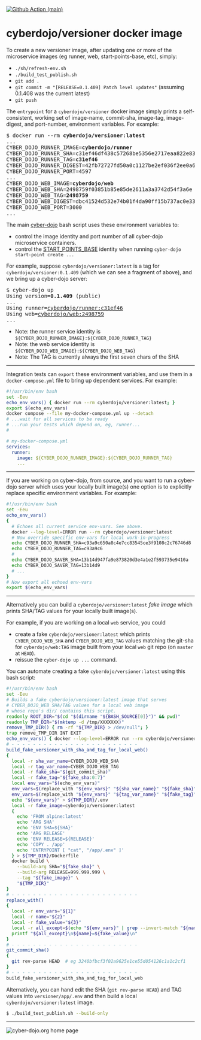 [![Github Action (main)](https://github.com/cyber-dojo/versioner/actions/workflows/main.yml/badge.svg)](https://github.com/cyber-dojo/versioner/actions)

# cyberdojo/versioner docker image

To create a new versioner image, after updating one or more of the microservice images 
(eg runner, web, start-points-base, etc), simply:
- `./sh/refresh-env.sh`
- `./build_test_publish.sh`
- `git add .`
- `git commit -m "[RELEASE=0.1.409] Patch level updates"` (assuming 0.1.408 was the current latest)
- `git push`


The `entrypoint` for a `cyberdojo/versioner` docker image simply prints a
self-consistent, working set of image-name, commit-sha, image-tag, image-digest, and port-number, environment variables.
For example:
<pre>
$ docker run --rm <b>cyberdojo/versioner:latest</b>
...
CYBER_DOJO_RUNNER_IMAGE=<b>cyberdojo/runner</b>
CYBER_DOJO_RUNNER_SHA=c31ef46df438c57268be5356e2717eaa822e8334
CYBER_DOJO_RUNNER_TAG=<b>c31ef46</b>
CYBER_DOJO_RUNNER_DIGEST=42fb72727fd50a0c1127be2ef036f2ee0a6aa9be9df5838055e65e55a37cd7ea
CYBER_DOJO_RUNNER_PORT=4597
...
CYBER_DOJO_WEB_IMAGE=<b>cyberdojo/web</b>
CYBER_DOJO_WEB_SHA=2498759f03851b85e85de2611a3a3742d54f3a6e
CYBER_DOJO_WEB_TAG=<b>2498759</b>
CYBER_DOJO_WEB_DIGEST=dbc41524d532e74b01f4da90ff15b737ac0e33132bf7338b4e20bb027e79d456
CYBER_DOJO_WEB_PORT=3000
...
</pre>

The main [cyber-dojo](https://github.com/cyber-dojo/commander/blob/master/cyber-dojo)
bash script uses these environment variables to:
- control the image identity and port number of all cyber-dojo microservice containers.
- control the [START_POINTS_BASE](https://github.com/cyber-dojo/start-points-base/actions) identity when running `cyber-dojo start-point create ...`

For example, suppose `cyberdojo/versioner:latest` is a tag for `cyberdojo/versioner:0.1.409`
(which we can see a fragment of above), and we bring up a cyber-dojo server:
<pre>
$ cyber-dojo up
Using version=<b>0.1.409</b> (public)
...
Using runner=<a href="https://github.com/cyber-dojo/runner/tree/c31ef46df438c57268be5356e2717eaa822e8334">cyberdojo/runner:c31ef46</a>
Using web=<a href="https://github.com/cyber-dojo/web/tree/2498759f03851b85e85de2611a3a3742d54f3a6e">cyberdojo/web:2498759</a>
...
</pre>

- Note: the runner service identity is `${CYBER_DOJO_RUNNER_IMAGE}:${CYBER_DOJO_RUNNER_TAG}`
- Note: the web service identity is `${CYBER_DOJO_WEB_IMAGE}:${CYBER_DOJO_WEB_TAG}`
- Note: The TAG is currently always the first seven chars of the SHA

- - - -
Integration tests can `export` these environment variables, and use them
in a `docker-compose.yml` file to bring up dependent services.
For example:
```bash
#!/usr/bin/env bash
set -Eeu
echo_env_vars() { docker run --rm cyberdojo/versioner:latest; }
export $(echo_env_vars)
docker compose --file my-docker-compose.yml up --detach
# ...wait for all services to be ready
# ...run your tests which depend on, eg, runner...
#
```
```yml
# my-docker-compose.yml
services:
  runner:
    image: ${CYBER_DOJO_RUNNER_IMAGE}:${CYBER_DOJO_RUNNER_TAG}
    ...
```

- - - -
If you are working on cyber-dojo, from source,
and you want to run a cyber-dojo server which uses your
locally built image(s) one option is to explicitly replace
specific environment variables.
For example:
```bash
#!/usr/bin/env bash
set -Eeu
echo_env_vars()
{
  # Echoes all current service env-vars. See above.
  docker --log-level=ERROR run --rm cyberdojo/versioner:latest
  # Now override specific env-vars for local work-in-progress
  echo CYBER_DOJO_RUNNER_SHA=c93a9c650a8c4e7cc83545ce3f9108c2c76746d8
  echo CYBER_DOJO_RUNNER_TAG=c93a9c6
  # 
  echo CYBER_DOJO_SAVER_SHA=13b14d947fa9e873820d3e4a1e2f593735e9410a
  echo CYBER_DOJO_SAVER_TAG=13b14d9
  # ...
}
# Now export all echoed env-vars
export $(echo_env_vars)
```

- - - -
Alternatively you can build a `cyberdojo/versioner:latest` _fake_ _image_
which prints SHA/TAG values for your locally built image(s).

For example, if you are working on a local `web` service, you could
- create a fake `cyberdojo/versioner:latest` which prints `CYBER_DOJO_WEB_SHA` and `CYBER_DOJO_WEB_TAG` values matching the git-sha for `cyberdojo/web:TAG` image built from your local `web` git repo
(on `master` at `HEAD`).
- reissue the `cyber-dojo up ...` command.

You can automate creating a fake `cyberdojo/versioner:latest` using this bash script:
```bash
#!/usr/bin/env bash
set -Eeu
# Builds a fake cyberdojo/versioner:latest image that serves
# CYBER_DOJO_WEB SHA/TAG values for a local web image
# whose repo's dir/ contains this script.
readonly ROOT_DIR="$(cd "$(dirname "${BASH_SOURCE[0]}")" && pwd)"
readonly TMP_DIR="$(mktemp -d /tmp/XXXXXXX)"
remove_TMP_DIR() { rm -rf "${TMP_DIR} > /dev/null"; }
trap remove_TMP_DIR INT EXIT
echo_env_vars() { docker --log-level=ERROR run --rm cyberdojo/versioner:latest; }
# - - - - - - - - - - - - - - - - - - - - - - - -
build_fake_versioner_with_sha_and_tag_for_local_web()
{
  local -r sha_var_name=CYBER_DOJO_WEB_SHA
  local -r tag_var_name=CYBER_DOJO_WEB_TAG
  local -r fake_sha="$(git_commit_sha)"
  local -r fake_tag="${fake_sha:0:7}"
  local env_vars="$(echo_env_vars)"
  env_vars=$(replace_with "${env_vars}" "${sha_var_name}" "${fake_sha}")
  env_vars=$(replace_with "${env_vars}" "${tag_var_name}" "${fake_tag}")
  echo "${env_vars}" > ${TMP_DIR}/.env
  local -r fake_image=cyberdojo/versioner:latest
  {
    echo 'FROM alpine:latest'
    echo 'ARG SHA'
    echo 'ENV SHA=${SHA}'
    echo 'ARG RELEASE'
    echo 'ENV RELEASE=${RELEASE}'
    echo 'COPY . /app'
    echo 'ENTRYPOINT [ "cat", "/app/.env" ]'
  } > ${TMP_DIR}/Dockerfile
  docker build \
    --build-arg SHA="${fake_sha}" \
    --build-arg RELEASE=999.999.999 \
    --tag "${fake_image}" \
    "${TMP_DIR}"
}
# - - - - - - - - - - - - - - - - - - - - - - - -
replace_with()
{
  local -r env_vars="${1}"
  local -r name="${2}"
  local -r fake_value="${3}"
  local -r all_except=$(echo "${env_vars}" | grep --invert-match "${name}")
  printf "${all_except}\n${name}=${fake_value}\n"
}
# - - - - - - - - - - - - - - - - - - - - - - - -  
git_commit_sha()
{
  git rev-parse HEAD  # eg 3240bfbcf3f02a9625e1ce55d054126c1a1c2cf1
}
# - - - - - - - - - - - - - - - - - - - - - - - -  
build_fake_versioner_with_sha_and_tag_for_local_web
```

Alternatively, you can hand edit the SHA (`git rev-parse HEAD`) and TAG values
into `versioner/app/.env` and then build a local `cyberdojo/versioner:latest` image.
```bash
$ ./build_test_publish.sh --build-only
```

- - - -

![cyber-dojo.org home page](https://github.com/cyber-dojo/cyber-dojo/blob/master/shared/home_page_snapshot.png)

